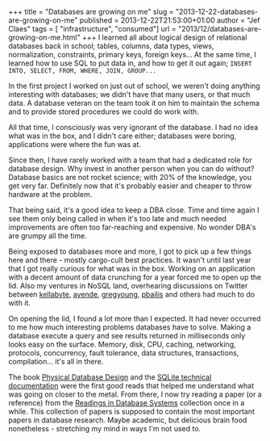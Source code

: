 +++
title = "Databases are growing on me"
slug = "2013-12-22-databases-are-growing-on-me"
published = 2013-12-22T21:53:00+01:00
author = "Jef Claes"
tags = [ "infrastructure", "consumed"]
url = "2013/12/databases-are-growing-on-me.html"
+++
I learned all about logical design of relational databases back in
school; tables, columns, data types, views, normalization, constraints,
primary keys, foreign keys... At the same time, I learned how to use SQL
to put data in, and how to get it out again; `INSERT INTO, SELECT, FROM,
WHERE, JOIN, GROUP...`  
  
In the first project I worked on just out of school, we weren't doing
anything interesting with databases; we didn't have that many users, or
that much data. A database veteran on the team took it on him to
maintain the schema and to provide stored procedures we could do work
with.  
  
All that time, I consciously was very ignorant of the database. I had no
idea what was in the box, and I didn't care either; databases were
boring, applications were where the fun was at.  
  
Since then, I have rarely worked with a team that had a dedicated role
for database design. Why invest in another person when you can do
without? Database basics are not rocket science; with 20% of the
knowledge, you get very far. Definitely now that it's probably easier
and cheaper to throw hardware at the problem.  
  
That being said, it's a good idea to keep a DBA close. Time and time
again I see them only being called in when it's too late and much needed
improvements are often too far-reaching and expensive. No wonder DBA's
are grumpy all the time.  
  
Being exposed to databases more and more, I got to pick up a few things
here and there - mostly cargo-cult best practices. It wasn't until last
year that I got really curious for what was in the box. Working on an
application with a decent amount of data crunching for a year forced me
to open up the lid. Also my ventures in NoSQL land, overhearing
discussions on Twitter between
[kellabyte](https://twitter.com/kellabyte),
[ayende](https://twitter.com/ayende),
[gregyoung](https://twitter.com/gregyoung), [pbailis](https://twitter.com/pbailis) and
others had much to do with it.  
  
On opening the lid, I found a lot more than I expected. It had never
occurred to me how much interesting problems databases have to solve.
Making a database execute a query and see results returned in
milliseconds only looks easy on the surface. Memory, disk, CPU, caching,
networking, protocols, concurrency, fault tolerance, data structures,
transactions, compilation... it's all in there.  
  
The book [Physical Database
Design](http://www.amazon.com/gp/product/0123693896/ref=as_li_qf_sp_asin_tl?ie=UTF8&camp=1789&creative=9325&creativeASIN=0123693896&linkCode=as2&tag=diofanedebyje-20)
and the [SQLite technical
documentation](http://www.sqlite.org/docs.html) were the first good
reads that helped me understand what was going on closer to the metal.
From there, I now try reading a paper (or a reference) from the
[Readings in Database Systems](http://redbook.cs.berkeley.edu/bib4.html)
collection once in a while. This collection of papers is supposed to
contain the most important papers in database research. Maybe academic,
but delicious brain food nonetheless - stretching my mind in ways I'm
not used to.